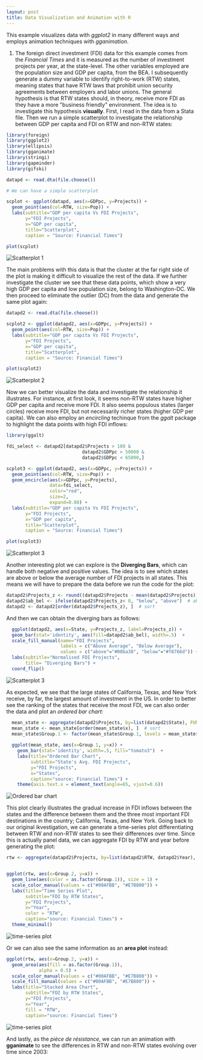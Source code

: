 ```yaml
---
layout: post
title: Data Visualization and Animation with R
---
```


This example visualizes data with *ggplot2* in many different ways and employs animation techniques with *gganimation*.

1. The foreign direct investment (FDI) data for this example comes from the *Financial Times* and it is measured as the number of investment projects per year, at the state-level. 
The other variables employed are the population size and GDP per capita, from the BEA. I subsequently generate a dummy variable to identify right-to-work (RTW) states, meaning states that have RTW laws that prohibit union security agreements between employers and labor unions. The general hypothesis is that RTW states should, in theory, receive more FDI as they have a more "business friendly" environment. The idea is to investigate this hypothesis **visually**. 
First, I read in the data from a Stata file. Then we run a simple scatterplot to investigate the relationship between GDP per capita and FDI on RTW and non-RTW states:

```R
library(foreign)
library(ggplot2)
library(ellipsis)
library(gganimate)
library(stringi)
library(gapminder)
library(gifski)

datapd <- read.dta(file.choose())

# We can have a simple scatterplot

scplot <- ggplot(datapd, aes(x=GDPpc, y=Projects)) + 
  geom_point(aes(col=RTW, size=Pop)) + 
  labs(subtitle="GDP per capita Vs FDI Projects", 
       y="FDI Projects", 
       x="GDP per capita", 
       title="Scatterplot", 
       caption = "Source: Financial Times")

plot(scplot)
```
![Scatterplot 1](https://github.com/pmcavallo/pmcavallo.github.io/blob/master/images/scatter.png?raw=true)

The main problems with this data is that the cluster at the far right side of the plot is making it difficult to visualize the rest of the data. If we further investigate the cluster we see that these data points, which show a very high GDP per capita and low population size, belong to Washington-DC. We then proceed to eliminate the outlier (DC) from the data and generate the same plot again:

```R
datapd2 <- read.dta(file.choose())

scplot2 <- ggplot(datapd2, aes(x=GDPpc, y=Projects)) + 
  geom_point(aes(col=RTW, size=Pop)) + 
  labs(subtitle="GDP per capita Vs FDI Projects", 
       y="FDI Projects", 
       x="GDP per capita", 
       title="Scatterplot", 
       caption = "Source: Financial Times")

plot(scplot2)
```
![Scatterplot 2](https://github.com/pmcavallo/pmcavallo.github.io/blob/master/images/scatter2.png?raw=true)

Now we can better visualize the data and investigate the relationship it illustrates. For instance, at first look, it seems non-RTW states have higher GDP per capita and receive more FDI. It also seems populous states (larger circles) receive more FDI, but not necessarily richer states (higher GDP per capita). We can also employ an *encircling* techinque from the *ggalt* package to highlight the data points with high FDI inflows:

```R
library(ggalt)

fdi_select <- datapd2[datapd2$Projects > 100 & 
                            datapd2$GDPpc > 50000 & 
                            datapd2$GDPpc < 65000,]

scplot3 <- ggplot(datapd2, aes(x=GDPpc, y=Projects)) + 
  geom_point(aes(col=RTW, size=Pop)) + 
  geom_encircle(aes(x=GDPpc, y=Projects), 
                data=fdi_select, 
                color="red", 
                size=2, 
                expand=0.08) +   
  labs(subtitle="GDP per capita Vs FDI Projects", 
       y="FDI Projects", 
       x="GDP per capita", 
       title="Scatterplot", 
       caption = "Source: Financial Times")

plot(scplot3)

```
![Scatterplot 3](https://github.com/pmcavallo/pmcavallo.github.io/blob/master/images/scatter3.png?raw=true)

Another interesting plot we can explore is the **Diverging Bars**, which can handle both negative and positive values. The idea is to see which states are above or below the average number of FDI projects in all states. This means we will have to prepare the data before we run the code for the plot:
```R
datapd2$Projects_z <- round((datapd2$Projects - mean(datapd2$Projects))/sd(datapd2$Projects), 2)  # compute normalized FDI Projects
datapd2$ab_bel <- ifelse(datapd2$Projects_z< 0, "below", "above")  # above / below avg FDI
datapd2 <- datapd2[order(datapd2$Projects_z), ]  # sort
```

And then we can obtain the diverging bars as follows:

```R
  ggplot(datapd2, aes(x=State, y=Projects_z, label=Projects_z)) + 
  geom_bar(stat='identity', aes(fill=datapd2$ab_bel), width=.5)  +
  scale_fill_manual(name="FDI Projects", 
                    labels = c("Above Average", "Below Average"), 
                    values = c("above"="#00ba38", "below"="#f8766d")) + 
  labs(subtitle="Normalised FDI Projects", 
       title= "Diverging Bars") + 
  coord_flip()
```
![Scatterplot 3](https://github.com/pmcavallo/pmcavallo.github.io/blob/master/images/diver_bar.PNG?raw=true)

As expected, we see that the large states of California, Texas, and New York receive, by far, the largest amount of investment in the US. In order to better see the ranking of the states that receive the most FDI, we can also order the data and plot an *ordered bar chart*:

```R
  mean_state <- aggregate(datapd2$Projects, by=list(datapd2$State), FUN=mean)  # aggregate by year
  mean_state <- mean_state[order(mean_state$x), ]  # sort
  mean_state$Group.1 <- factor(mean_state$Group.1, levels = mean_state$Group.1)  # to retain the order in plot.
  
  ggplot(mean_state, aes(x=Group.1, y=x)) + 
    geom_bar(stat='identity', width=.5, fill="tomato3")  +
    labs(title="Ordered Bar Chart", 
         subtitle="State's Avg. FDI Projects",
         y="FDI Projects", 
         x="States", 
         caption="source: Financial Times") + 
    theme(axis.text.x = element_text(angle=65, vjust=0.6))

```
![Ordered bar chart](https://github.com/pmcavallo/pmcavallo.github.io/blob/master/images/ord_bar.png?raw=true)

This plot clearly illustrates the gradual increase in FDI inflows between the states and the difference between them and the three most important FDI destinations in the country; California, Texas, and New York.
Going back to our original ikvestigation, we can generate a time-series plot differentiating between RTW and non-RTW states to see their differences over time. Since this is actually panel data, we can aggregate FDI by RTW and year before generating the plot:

```R
rtw <- aggregate(datapd2$Projects, by=list(datapd2$RTW, datapd2$Year), FUN=mean)  # aggregate by RTW and year


ggplot(rtw, aes(x=Group.2, y=x)) + 
  geom_line(aes(color = as.factor(Group.1)), size = 1) +
  scale_color_manual(values = c("#00AFBB", "#E7B800")) +
  labs(title="Time Series Plot", 
       subtitle="FDI by RTW States",
       y="FDI Projects", 
       x="Year",
       color = "RTW",
       caption="source: Financial Times") + 
  theme_minimal()

```
![time-series plot](https://github.com/pmcavallo/pmcavallo.github.io/blob/master/images/time.png?raw=true)

Or we can also see the same information as an **area plot** instead:

```R
ggplot(rtw, aes(x=Group.2, y=x)) + 
  geom_area(aes(fill = as.factor(Group.1)), 
            alpha = 0.5) +
  scale_color_manual(values = c("#00AFBB", "#E7B800")) +
  scale_fill_manual(values = c("#00AFBB", "#E7B800")) +
  labs(title="Stacked Area Chart", 
       subtitle="FDI by RTW States",
       y="FDI Projects", 
       x="Year",
       fill = "RTW",
       caption="source: Financial Times") 
```
![time-series plot](https://github.com/pmcavallo/pmcavallo.github.io/blob/master/images/stack.png?raw=true)
       
And lastly, as the *pièce de résistance*, we can run an animation with **gganimate** to see the differences in RTW and non-RTW states evolving over time since 2003:
